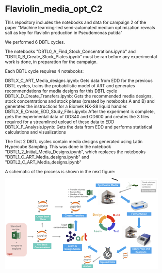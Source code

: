 # Flaviolin_media_opt_C2
This repository includes the notebooks and data for campaign 2 of the paper "Machine learning-led semi-automated medium optimization reveals salt as key for flaviolin production in Pseudomonas putida"

We performed 6 DBTL cycles. 

The notebooks "DBTL0_A_Find_Stock_Concentrations.ipynb" and  "DBTL0_B_Create_Stock_Plates.ipynb" must be ran before any experimental work is done, in preparation for the campaign.

Each DBTL cycle requires 4 notebooks:

DBTLX_C_ART_Media_designs.ipynb: Gets data from EDD for the previous DBTL cycles, trains the probabilistic model of ART and generates recommendations for media designs for this DBTL cycle
DBTLX_D_Create_Transfers.ipynb: Gets the recommended media designs, stock concentrations and stock plates (created by notebooks A and B) and generates the instructions for a Biomek NX-S8 liquid handler.
DBTLX_E_Create_EDD_Study_Files.ipynb: After the experiment is complete, gets the experimental data of OD340 and OD600 and creates the 3 files required for a streamlined upload of these data to EDD
DBTLX_F_Analysis.ipynb: Gets the data from EDD and performs statistical calculations and visualizations


The first 2 DBTL cycles contain media designs generated using Latin Hypercube Sampling. This was done in the notebook "DBTL1_2_Initial_Media_Designs.ipynb", which replaces the notebooks "DBTL1_C_ART_Media_designs.ipynb" and "DBTL2_C_ART_Media_designs.ipynb"

A schematic of the process is shown in the next figure:



![pipeline](pipeline.png)
